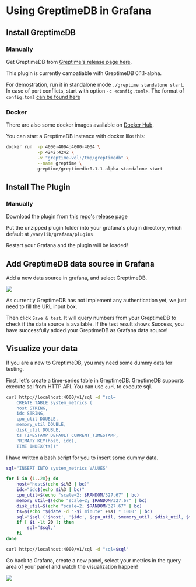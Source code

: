 # Using GreptimeDB in Grafana

## Install GreptimeDB

### Manually

Get GreptimeDB from [Greptime's release page here](https://github.com/GreptimeTeam/greptimedb/releases/).

This plugin is currently campatiable with GreptimeDB 0.1.1-alpha.

For demostration, run it in standalone mode `./greptime standalone start`. In case of port conflicts, start with option `-c <config.toml>`. The format of `config.toml` [can be found here](https://docs.greptime.com/reference/configuration)

### Docker

There are also some docker images available on [Docker Hub](https://hub.docker.com/r/greptime/greptimedb).

You can start a GreptimeDB instance with docker like this:

```bash
docker run  -p 4000-4004:4000-4004 \
            -p 4242:4242 \
            -v "greptime-vol:/tmp/greptimedb" \
            --name greptime \
            greptime/greptimedb:0.1.1-alpha standalone start
```

## Install The Plugin

### Manually
Download the plugin from [this repo's release page](https://github.com/DiamondMofeng/grafana-greptime-datasource/releases)

Put the unzipped plugin folder into your grafana's plugin directory, which default at `/var/lib/grafana/plugins`

Restart your Grafana and the plugin will be loaded!

## Add GreptimeDB data source in Grafana

Add a new data source in grafana, and select GreptimeDB.

![](https://blog.mofengfeng.com/wp-content/uploads/2022/11/UAX6FW6SG23X2ZX2QY.png)

As currently GreptimeDB has not implement any authentication yet, we just need to fill the URL input box.

Then click `Save & test`. It will query numbers from your GreptimeDB to check if the data source is available. If the test result shows Success, you have successfully added your GreptimeDB as Grafana data source! 

## Visualize your data

If you are a new to GreptimeDB, you may need some dummy data for testing.

First, let's create a time-series table in GreptimeDB. GreptimeDB supports execute sql from HTTP API. You can use `curl` to execute sql.

```bash
curl http://localhost:4000/v1/sql -d "sql=
    CREATE TABLE system_metrics (               
    host STRING,                                      
    idc STRING,                                       
    cpu_util DOUBLE,                                  
    memory_util DOUBLE,                               
    disk_util DOUBLE,                                 
    ts TIMESTAMP DEFAULT CURRENT_TIMESTAMP,           
    PRIMARY KEY(host, idc),                           
    TIME INDEX(ts))"
```

I have written a bash script for you to insert some dummy data.

```bash
sql="INSERT INTO system_metrics VALUES"

for i in {1..20}; do
    host="host$(echo $i%3 | bc)"
    idc="idc$(echo $i%3 | bc)"
    cpu_util=$(echo "scale=2; $RANDOM/327.67" | bc)
    memory_util=$(echo "scale=2; $RANDOM/327.67" | bc)
    disk_util=$(echo "scale=2; $RANDOM/327.67" | bc)
    ts=$(echo "$(date -d "-$i minute" +%s) * 1000" | bc)
    sql="$sql ('$host', '$idc', $cpu_util, $memory_util, $disk_util, $ts)"
    if [ $i -lt 20 ]; then
        sql="$sql,"
    fi
done

curl http://localhost:4000/v1/sql -d "sql=$sql"
```

Go back to Grafana, create a new panel, select your metrics in the query area of your panel and watch the visualization happen!

![](https://blog.mofengfeng.com/wp-content/uploads/2023/03/TS5@V5GDLMTJG9@Q1SJM.png)
















